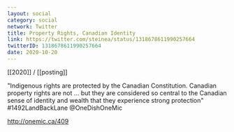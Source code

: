 ```yaml
---
layout: social
category: social
network: Twitter
title: Property Rights, Canadian Identity
link: https://twitter.com/steinea/status/1318678611990257664
twitterID: 1318678611990257664
date: 2020-10-20
---
```


[[2020]] / [[posting]]

"Indigenous rights are protected by the Canadian Constitution. Canadian property rights are not ... but they are considered so central to the Canadian sense of identity and wealth that they experience strong protection" #1492LandBackLane @OneDishOneMic

<http://onemic.ca/409>
